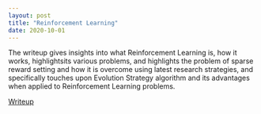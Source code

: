 ```yaml
---
layout: post
title: "Reinforcement Learning"
date: 2020-10-01
---
```


The writeup gives insights into what Reinforcement Learning is, how it works, highlightsits various problems,
and highlights the problem of sparse reward setting and how it is overcome using latest research
strategies, and specifically touches upon Evolution Strategy algorithm and its advantages when applied to
Reinforcement Learning problems. 

<a href="/Algorithms for Reinforcement Learning problems.pdf">Writeup</a>

